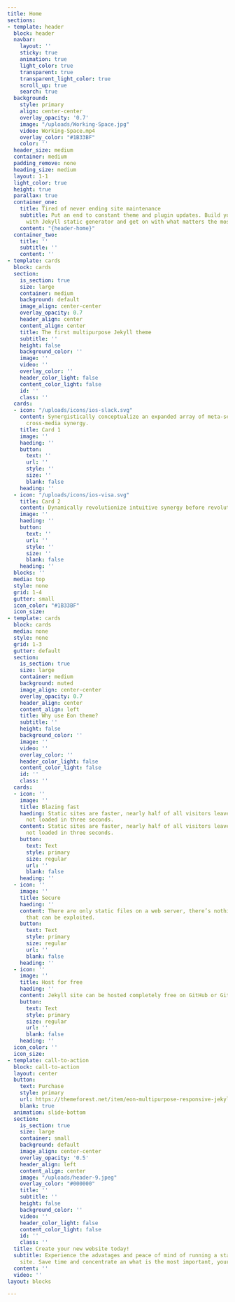 ```yaml
---
title: Home
sections:
- template: header
  block: header
  navbar:
    layout: ''
    sticky: true
    animation: true
    light_color: true
    transparent: true
    transparent_light_color: true
    scroll_up: true
    search: true
  background:
    style: primary
    align: center-center
    overlay_opacity: '0.7'
    image: "/uploads/Working-Space.jpg"
    video: Working-Space.mp4
    overlay_color: "#1B33BF"
    color: ''
  header_size: medium
  container: medium
  padding_remove: none
  heading_size: medium
  layout: 1-1
  light_color: true
  height: true
  parallax: true
  container_one:
    title: Tired of never ending site maintenance
    subtitle: Put an end to constant theme and plugin updates. Build your website
      with Jekyll static generator and get on with what matters the most, your business.
    content: "{header-home}"
  container_two:
    title: ''
    subtitle: ''
    content: ''
- template: cards
  block: cards
  section:
    is_section: true
    size: large
    container: medium
    background: default
    image_align: center-center
    overlay_opacity: 0.7
    header_align: center
    content_align: center
    title: The first multipurpose Jekyll theme
    subtitle: ''
    height: false
    background_color: ''
    image: ''
    video: ''
    overlay_color: ''
    header_color_light: false
    content_color_light: false
    id: ''
    class: ''
  cards:
  - icon: "/uploads/icons/ios-slack.svg"
    content: Synergistically conceptualize an expanded array of meta-services vis-a-vis
      cross-media synergy.
    title: Card 1
    image: ''
    haeding: ''
    button:
      text: ''
      url: ''
      style: ''
      size: ''
      blank: false
    heading: ''
  - icon: "/uploads/icons/ios-visa.svg"
    title: Card 2
    content: Dynamically revolutionize intuitive synergy before revolutionary
    image: ''
    haeding: ''
    button:
      text: ''
      url: ''
      style: ''
      size: ''
      blank: false
    heading: ''
  blocks: ''
  media: top
  style: none
  grid: 1-4
  gutter: small
  icon_color: "#1B33BF"
  icon_size: 
- template: cards
  block: cards
  media: none
  style: none
  grid: 1-3
  gutter: default
  section:
    is_section: true
    size: large
    container: medium
    background: muted
    image_align: center-center
    overlay_opacity: 0.7
    header_align: center
    content_align: left
    title: Why use Eon theme?
    subtitle: ''
    height: false
    background_color: ''
    image: ''
    video: ''
    overlay_color: ''
    header_color_light: false
    content_color_light: false
    id: ''
    class: ''
  cards:
  - icon: ''
    image: ''
    title: Blazing fast
    haeding: Static sites are faster, nearly half of all visitors leave a site if
      not loaded in three seconds.
    content: Static sites are faster, nearly half of all visitors leave a site if
      not loaded in three seconds.
    button:
      text: Text
      style: primary
      size: regular
      url: ''
      blank: false
    heading: ''
  - icon: ''
    image: ''
    title: Secure
    haeding: ''
    content: There are only static files on a web server, there’s nothing dynamic
      that can be exploited.
    button:
      text: Text
      style: primary
      size: regular
      url: ''
      blank: false
    heading: ''
  - icon: ''
    image: ''
    title: Host for free
    haeding: ''
    content: Jekyll site can be hosted completely free on GitHub or Gitlab pages.
    button:
      text: Text
      style: primary
      size: regular
      url: ''
      blank: false
    heading: ''
  icon_color: ''
  icon_size: 
- template: call-to-action
  block: call-to-action
  layout: center
  button:
    text: Purchase
    style: primary
    url: https://themeforest.net/item/eon-multipurpose-responsive-jekyll-theme/24065900
    blank: true
  animation: slide-bottom
  section:
    is_section: true
    size: large
    container: small
    background: default
    image_align: center-center
    overlay_opacity: '0.5'
    header_align: left
    content_align: center
    image: "/uploads/header-9.jpeg"
    overlay_color: "#000000"
    title: ''
    subtitle: ''
    height: false
    background_color: ''
    video: ''
    header_color_light: false
    content_color_light: false
    id: ''
    class: ''
  title: Create your new website today!
  subtitle: Experience the advatages and peace of mind of running a static Jekyll
    site. Save time and concentrate an what is the most important, your business.
  content: ''
  video: ''
layout: blocks

---
```

